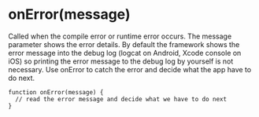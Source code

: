 # onError(message) #

Called when the compile error or runtime error occurs. The message parameter shows the error details. By default the framework shows the error message into the debug log (logcat on Android, Xcode console on iOS) so printing the error message to the debug log by yourself is not necessary. Use onError to catch the error and decide what the app have to do next.

```
function onError(message) {
  // read the error message and decide what we have to do next
}
```